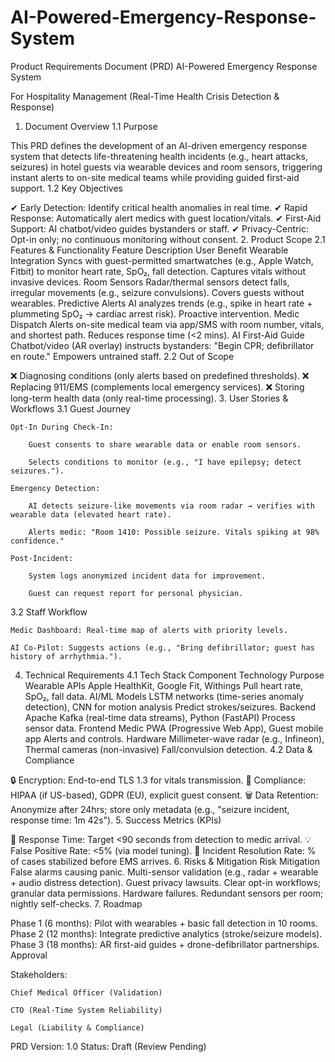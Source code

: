 # AI-Powered-Emergency-Response-System
Product Requirements Document (PRD)
AI-Powered Emergency Response System

For Hospitality Management (Real-Time Health Crisis Detection & Response)
1. Document Overview
1.1 Purpose

This PRD defines the development of an AI-driven emergency response system that detects life-threatening health incidents (e.g., heart attacks, seizures) in hotel guests via wearable devices and room sensors, triggering instant alerts to on-site medical teams while providing guided first-aid support.
1.2 Key Objectives

✔ Early Detection: Identify critical health anomalies in real time.
✔ Rapid Response: Automatically alert medics with guest location/vitals.
✔ First-Aid Support: AI chatbot/video guides bystanders or staff.
✔ Privacy-Centric: Opt-in only; no continuous monitoring without consent.
2. Product Scope
2.1 Features & Functionality
Feature	Description	User Benefit
Wearable Integration	Syncs with guest-permitted smartwatches (e.g., Apple Watch, Fitbit) to monitor heart rate, SpO₂, fall detection.	Captures vitals without invasive devices.
Room Sensors	Radar/thermal sensors detect falls, irregular movements (e.g., seizure convulsions).	Covers guests without wearables.
Predictive Alerts	AI analyzes trends (e.g., spike in heart rate + plummeting SpO₂ → cardiac arrest risk).	Proactive intervention.
Medic Dispatch	Alerts on-site medical team via app/SMS with room number, vitals, and shortest path.	Reduces response time (<2 mins).
AI First-Aid Guide	Chatbot/video (AR overlay) instructs bystanders: "Begin CPR; defibrillator en route."	Empowers untrained staff.
2.2 Out of Scope

❌ Diagnosing conditions (only alerts based on predefined thresholds).
❌ Replacing 911/EMS (complements local emergency services).
❌ Storing long-term health data (only real-time processing).
3. User Stories & Workflows
3.1 Guest Journey

    Opt-In During Check-In:

        Guest consents to share wearable data or enable room sensors.

        Selects conditions to monitor (e.g., "I have epilepsy; detect seizures.").

    Emergency Detection:

        AI detects seizure-like movements via room radar → verifies with wearable data (elevated heart rate).

        Alerts medic: "Room 1410: Possible seizure. Vitals spiking at 98% confidence."

    Post-Incident:

        System logs anonymized incident data for improvement.

        Guest can request report for personal physician.

3.2 Staff Workflow

    Medic Dashboard: Real-time map of alerts with priority levels.

    AI Co-Pilot: Suggests actions (e.g., "Bring defibrillator; guest has history of arrhythmia.").

4. Technical Requirements
4.1 Tech Stack
Component	Technology	Purpose
Wearable APIs	Apple HealthKit, Google Fit, Withings	Pull heart rate, SpO₂, fall data.
AI/ML Models	LSTM networks (time-series anomaly detection), CNN for motion analysis	Predict strokes/seizures.
Backend	Apache Kafka (real-time data streams), Python (FastAPI)	Process sensor data.
Frontend	Medic PWA (Progressive Web App), Guest mobile app	Alerts and controls.
Hardware	Millimeter-wave radar (e.g., Infineon), Thermal cameras (non-invasive)	Fall/convulsion detection.
4.2 Data & Compliance

🔒 Encryption: End-to-end TLS 1.3 for vitals transmission.
📜 Compliance: HIPAA (if US-based), GDPR (EU), explicit guest consent.
🗑️ Data Retention: Anonymize after 24hrs; store only metadata (e.g., "seizure incident, response time: 1m 42s").
5. Success Metrics (KPIs)

🚨 Response Time: Target <90 seconds from detection to medic arrival.
💡 False Positive Rate: <5% (via model tuning).
🏥 Incident Resolution Rate: % of cases stabilized before EMS arrives.
6. Risks & Mitigation
Risk	Mitigation
False alarms causing panic.	Multi-sensor validation (e.g., radar + wearable + audio distress detection).
Guest privacy lawsuits.	Clear opt-in workflows; granular data permissions.
Hardware failures.	Redundant sensors per room; nightly self-checks.
7. Roadmap

Phase 1 (6 months): Pilot with wearables + basic fall detection in 10 rooms.
Phase 2 (12 months): Integrate predictive analytics (stroke/seizure models).
Phase 3 (18 months): AR first-aid guides + drone-defibrillator partnerships.
Approval

Stakeholders:

    Chief Medical Officer (Validation)

    CTO (Real-Time System Reliability)

    Legal (Liability & Compliance)

PRD Version: 1.0
Status: Draft (Review Pending)
